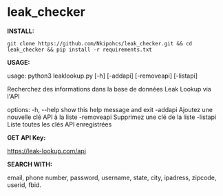 # leak_checker

**INSTALL:**
```
git clone https://github.com/Nkipohcs/leak_checker.git && cd leak_checker && pip install -r requirements.txt
```
**USAGE:**

usage: python3 leaklookup.py [-h] [-addapi] [-removeapi] [-listapi]

Recherchez des informations dans la base de données Leak Lookup via l'API

options:
  -h, --help  show this help message and exit
  -addapi     Ajoutez une nouvelle clé API à la liste
  -removeapi  Supprimez une clé de la liste
  -listapi    Liste toutes les clés API enregistrées

**GET API Key:**

https://leak-lookup.com/api

**SEARCH WITH:**

email, phone number, password, username, state, city, ipadress, zipcode, userid, fbid.
